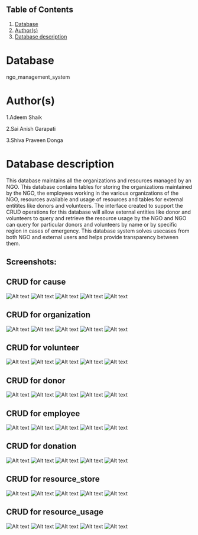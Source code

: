 ## Table of Contents
1. [Database](#database)
2. [Author(s)](#author)
3. [Database description](#description)

# Database
ngo_management_system

# Author(s)
1.Adeem Shaik

2.Sai Anish Garapati

3.Shiva Praveen Donga

# Database description
This database maintains all the organizations and resources managed by an NGO. This database contains tables for storing the organizations maintained by the NGO, the employees working in the various organizations of the NGO, resources available and usage of resources and tables for external entitites like donors and volunteers. 
The interface created to support the CRUD operations for this database will allow external entities like donor and volunteers to query and retrieve the resource usage by the NGO and NGO can query for particular donors and volunteers by name or by specific region in cases of emergency. This database system solves usecases from both NGO and external users and helps provide transparency between them.


## Screenshots:

## CRUD for cause
![Alt text](/screenshots/cause_menu.png?raw=true)
![Alt text](/screenshots/cause_create.png?raw=true)
![Alt text](/screenshots/cause_read.png?raw=true)
![Alt text](/screenshots/cause_update.png?raw=true)
![Alt text](/screenshots/cause_delete.png?raw=true)

## CRUD for organization
![Alt text](/screenshots/organization_menu.png?raw=true)
![Alt text](/screenshots/organization_create.png?raw=true)
![Alt text](/screenshots/organization_read.png?raw=true)
![Alt text](/screenshots/organization_update.png?raw=true)
![Alt text](/screenshots/organization_delete.png?raw=true)

## CRUD for volunteer
![Alt text](/screenshots/volunteer_menu.png?raw=true)
![Alt text](/screenshots/volunteer_create.png?raw=true)
![Alt text](/screenshots/volunteer_read.png?raw=true)
![Alt text](/screenshots/volunteer_update.png?raw=true)
![Alt text](/screenshots/volunteer_delete.png?raw=true)

## CRUD for donor
![Alt text](/screenshots/donor_menu.png?raw=true)
![Alt text](/screenshots/donor_create.png?raw=true)
![Alt text](/screenshots/donor_read.png?raw=true)
![Alt text](/screenshots/donor_update.png?raw=true)
![Alt text](/screenshots/donor_delete.png?raw=true)

## CRUD for employee
![Alt text](/screenshots/employee_menu.png?raw=true)
![Alt text](/screenshots/employee_create.png?raw=true)
![Alt text](/screenshots/employee_read.png?raw=true)
![Alt text](/screenshots/employee_update.png?raw=true)
![Alt text](/screenshots/employee_delete.png?raw=true)

## CRUD for donation
![Alt text](/screenshots/donationMenu.png?raw=true)
![Alt text](/screenshots/donationCreate.png?raw=true)
![Alt text](/screenshots/donationRead.PNG?raw=true)
![Alt text](/screenshots/donationUpdate.PNG?raw=true)
![Alt text](/screenshots/donationDelete.PNG?raw=true)

## CRUD for resource_store
![Alt text](/screenshots/resource_storeMenu.PNG?raw=true)
![Alt text](/screenshots/resource_storeCreate.PNG?raw=true)
![Alt text](/screenshots/resource_storeRead.PNG?raw=true)
![Alt text](/screenshots/resource_storeUpdate.PNG?raw=true)
![Alt text](/screenshots/resource_storeDelete.PNG?raw=true)

## CRUD for resource_usage
![Alt text](/screenshots/resource_usageMenu.PNG?raw=true)
![Alt text](/screenshots/resource_usageCreate.PNG?raw=true)
![Alt text](/screenshots/resource_usageRead.PNG?raw=true)
![Alt text](/screenshots/resource_usageUpdate.PNG?raw=true)
![Alt text](/screenshots/resource_usageDelete.PNG?raw=true)

